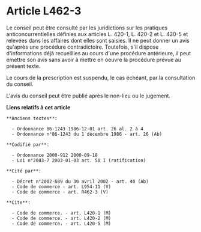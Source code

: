 # Article L462-3

Le conseil peut être consulté par les juridictions sur les pratiques anticoncurrentielles définies aux articles L. 420-1, L.
420-2 et L. 420-5 et relevées dans les affaires dont elles sont saisies. Il ne peut donner un avis qu'après une procédure
contradictoire. Toutefois, s'il dispose d'informations déjà recueillies au cours d'une procédure antérieure, il peut émettre
son avis sans avoir à mettre en oeuvre la procédure prévue au présent texte.

Le cours de la prescription est suspendu, le cas échéant, par la consultation du conseil.

L'avis du conseil peut être publié après le non-lieu ou le jugement.

**Liens relatifs à cet article**

	**Anciens textes**:

	  - Ordonnance 86-1243 1986-12-01 art. 26 al. 2 à 4
	  - Ordonnance n°86-1243 du 1 décembre 1986 - art. 26 (Ab)

	**Codifié par**:

	  - Ordonnance 2000-912 2000-09-18
	  - Loi n°2003-7 2003-01-03 art. 50 I (ratification)

	**Cité par**:

	  - Décret n°2002-689 du 30 avril 2002 - art. 40 (Ab)
	  - Code de commerce - art. L954-11 (V)
	  - Code de commerce - art. R462-3 (V)

	**Cite**:

	  - Code de commerce. - art. L420-1 (M)
	  - Code de commerce. - art. L420-2 (M)
	  - Code de commerce. - art. L420-5 (M)
